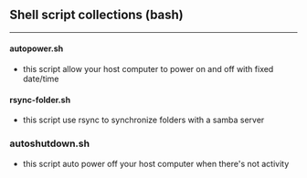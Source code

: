 ## Shell script collections (bash)
---
#### autopower.sh
* this script allow your host computer to power on and off with fixed date/time

#### rsync-folder.sh
* this script use rsync to synchronize folders with a samba server

### autoshutdown.sh
* this script auto power off your host computer when there's not activity
